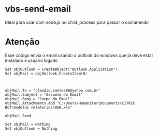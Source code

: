 # vbs-send-email
Ideal para usar com node.js no child_process para passar o comanendo

# Atenção
Esse codigo envia o email usando o outlook do windows que já deve estar instalado e usuario logado

```
Set objOutlook = CreateObject("Outlook.Application")
Set objMail = objOutlook.CreateItem(0)



objMail.To = "claudio.santos86@yahoo.com.br"
objMail.Subject = "Assunto do Email"
objMail.Body = "Corpo do Email"
objMail.Attachments.Add "C:\Users\Humanitar\Documents\CITRIX BOT\modelos relatorios\HSH.xls"

objMail.Send

Set objMail = Nothing
Set objOutlook = Nothing

```
